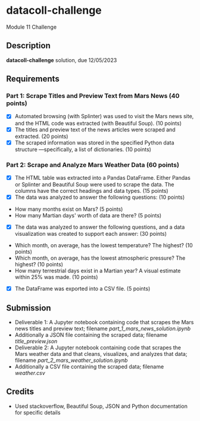 # datacoll-challenge
Module 11 Challenge


## Description 
**datacoll-challenge** solution, due 12/05/2023


## Requirements 

### Part 1: Scrape Titles and Preview Text from Mars News (40 points)
- [X] Automated browsing (with Splinter) was used to visit the Mars news site, and the HTML code was extracted (with Beautiful Soup). (10 points)
- [X] The titles and preview text of the news articles were scraped and extracted. (20 points)
- [X] The scraped information was stored in the specified Python data structure —specifically, a list of dictionaries. (10 points)

### Part 2: Scrape and Analyze Mars Weather Data (60 points)
- [X] The HTML table was extracted into a Pandas DataFrame. Either Pandas or Splinter and Beautiful Soup were used to scrape the data. The columns have the correct headings and data types. (15 points)
- [X] The data was analyzed to answer the following questions: (10 points)
* How many months exist on Mars? (5 points)
* How many Martian days' worth of data are there? (5 points)
- [X] The data was analyzed to answer the following questions, and a data visualization was created to support each answer: (30 points)
* Which month, on average, has the lowest temperature? The highest? (10 points)
* Which month, on average, has the lowest atmospheric pressure? The highest? (10 points)
* How many terrestrial days exist in a Martian year? A visual estimate within 25% was made. (10 points)
- [X] The DataFrame was exported into a CSV file. (5 points)


## Submission
* Deliverable 1: A Jupyter notebook containing code that scrapes the Mars news titles and preview text; filename _part_1_mars_news_solution.ipynb_
* Additionally a JSON file containing the scraped data; filename _title_preview.json_
* Deliverable 2: A Jupyter notebook containing code that scrapes the Mars weather data and that cleans, visualizes, and analyzes that data; filename _part_2_mars_weather_solution.ipynb_
* Additionally a CSV file containing  the scraped data; filename _weather.csv_


## Credits 
* Used stackoverflow, Beautiful Soup, JSON and Python documentation for specific details
